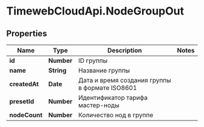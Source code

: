 # TimewebCloudApi.NodeGroupOut

## Properties

Name | Type | Description | Notes
------------ | ------------- | ------------- | -------------
**id** | **Number** | ID группы | 
**name** | **String** | Название группы | 
**createdAt** | **Date** | Дата и время создания группы в формате ISO8601 | 
**presetId** | **Number** | Идентификатор тарифа мастер-ноды | 
**nodeCount** | **Number** | Количество нод в группе | 


